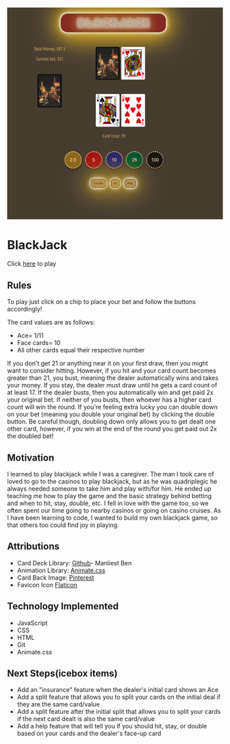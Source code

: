 ![GameBoard](./images/game_board/BlackJack_gameboard.png)

# BlackJack
Click [here](https://andrea-blackjack.netlify.app) to play

## Rules
To play just click on a chip to place your bet and follow the buttons accordingly!

The card values are as follows: 
* Ace= 1/11
* Face cards= 10
* All other cards equal their respective number

If you don't get 21 or anything near it on your first draw, then you might want to consider hitting. However, if you hit and your card count becomes greater than 21, you bust, meaning the dealer automatically wins and takes your money. If you stay, the dealer must draw until he gets a card count of at least 17. If the dealer busts, then you automatically win and get paid 2x your original bet. If neither of you busts, then whoever has a higher card count will win the round. If you're feeling extra lucky you can double down on your bet (meaning you double your original bet) by clicking the double button. Be careful though, doubling down only allows you to get dealt one other card, however, if you win at the end of the round you get paid out 2x the doubled bet!

## Motivation
I learned to play blackjack while I was a caregiver. The man I took care of loved to go to the casinos to play blackjack, but as he was quadriplegic he always needed someone to take him and play with/for him. He ended up teaching me how to play the game and the basic strategy behind betting and when to hit, stay, double, etc. I fell in love with the game too, so we often spent our time going to nearby casinos or going on casino cruises. As I have been learning to code, I wanted to build my own blackjack game, so that others too could find joy in playing. 

## Attributions 
* Card Deck Library: [Github](https://github.com/ManliestBen/css-card-template.git)- Manliest Ben
* Animation Library: [Animate.css](https://animate.style/)
* Card Back Image: [Pinterest](https://www.pinterest.com/pin/673217844278686778/)
* Favicon Icon [Flaticon](https://www.flaticon.com/free-icons/playing-card)

## Technology Implemented
* JavaScript
* CSS
* HTML
* Git
* Animate.css

## Next Steps(icebox items)
* Add an "insurance" feature when the dealer's initial card shows an Ace
* Add a split feature that allows you to split your cards on the initial deal if they are the same card/value
* Add a split feature after the initial split that allows you to split your cards if the next card dealt is also the same card/value
* Add a help feature that will tell you if you should hit, stay, or double based on your cards and the dealer's face-up card